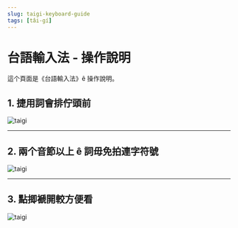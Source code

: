 ```yaml
---
slug: taigi-keyboard-guide
tags: [tâi-gí]
---
```


# 台語輸入法 - 操作說明

這个頁面是《台語輸入法》ê 操作說明。

## 1. 捷用詞會排佇頭前

![taigi](/taigi-keyboard/taigi-1.gif)

---

## 2. 兩个音節以上 ê 詞毋免拍連字符號

![taigi](/taigi-keyboard/taigi-2.gif)

---

## 3. 點揤褫開較方便看

![taigi](/taigi-keyboard/taigi-3.gif)

